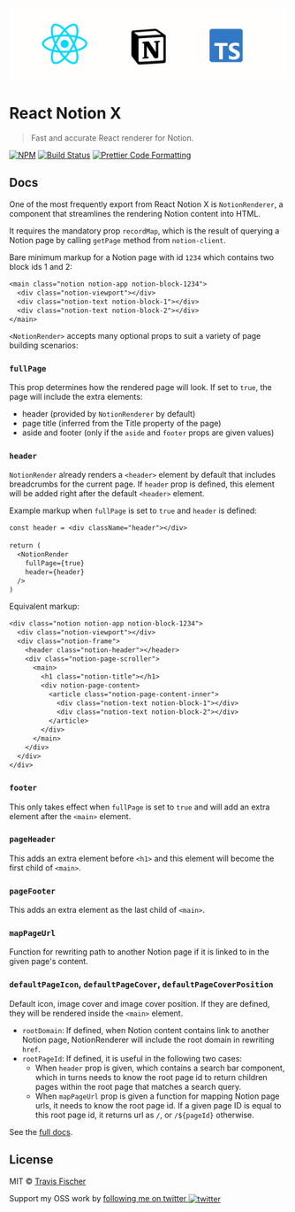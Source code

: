 <p align="center">
  <img alt="React Notion X" src="https://raw.githubusercontent.com/NotionX/react-notion-x/master/media/notion-ts.png" width="689">
</p>

# React Notion X

> Fast and accurate React renderer for Notion.

[![NPM](https://img.shields.io/npm/v/react-notion-x.svg)](https://www.npmjs.com/package/react-notion-x) [![Build Status](https://github.com/NotionX/react-notion-x/actions/workflows/test.yml/badge.svg)](https://github.com/NotionX/react-notion-x/actions/workflows/test.yml) [![Prettier Code Formatting](https://img.shields.io/badge/code_style-prettier-brightgreen.svg)](https://prettier.io)

## Docs

One of the most frequently export from React Notion X is `NotionRenderer`, a component that streamlines the rendering Notion content into HTML.

It requires the mandatory prop `recordMap`, which is the result of querying a Notion page by calling `getPage` method from `notion-client`.

Bare minimum markup for a Notion page with id `1234` which contains two block ids 1 and 2:

```
<main class="notion notion-app notion-block-1234">
  <div class="notion-viewport"></div>
  <div class="notion-text notion-block-1"></div>
  <div class="notion-text notion-block-2"></div>
</main>
```

`<NotionRender>` accepts many optional props to suit a variety of page building scenarios:

### `fullPage`

This prop determines how the rendered page will look. If set to `true`, the page will include the extra elements:
- header (provided by `NotionRenderer` by default)
- page title (inferred from the Title property of the page)
- aside and footer (only if the `aside` and `footer` props are given values)

### `header`

`NotionRender` already renders a `<header>` element by default that includes breadcrumbs for the current page. If `header` prop is defined, this element will be added right after the default `<header>` element.

Example markup when `fullPage` is set to `true` and `header` is defined:

```
const header = <div className="header"></div>

return (
  <NotionRender
    fullPage={true}
    header={header}
  />
)
```

Equivalent markup:

```
<div class="notion notion-app notion-block-1234">
  <div class="notion-viewport"></div>
  <div class="notion-frame">
    <header class="notion-header"></header>
    <div class="notion-page-scroller">
      <main>
        <h1 class="notion-title"></h1>
        <div notion-page-content>
          <article class="notion-page-content-inner">
            <div class="notion-text notion-block-1"></div>
            <div class="notion-text notion-block-2"></div>
          </article>
        </div>
      </main>
    </div>
  </div>
</div>

```

### `footer`

This only takes effect when `fullPage` is set to `true` and will add an extra element after the `<main>` element.

### `pageHeader`

This adds an extra element before `<h1>` and this element will become the first child of `<main>`.

### `pageFooter`

This adds an extra element as the last child of `<main>`.

### `mapPageUrl`

Function for rewriting path to another Notion page if it is linked to in the given page's content.

### `defaultPageIcon`, `defaultPageCover`, `defaultPageCoverPosition`

Default icon, image cover and image cover position. If they are defined, they will be rendered inside the `<main>` element.
- `rootDomain`: If defined, when Notion content contains link to another Notion page, NotionRenderer will include the root domain in rewriting `href`.
- `rootPageId`: If defined, it is useful in the following two cases:
  - When `header` prop is given, which contains a search bar component, which in turns needs to know the root page id to return children pages within the root page that matches a search query.
  - When `mapPageUrl` prop is given a function for mapping Notion page urls, it needs to know the root page id. If a given page ID is equal to this root page id, it returns url as `/`, or `/${pageId}` otherwise.


See the [full docs](https://github.com/NotionX/react-notion-x).

## License

MIT © [Travis Fischer](https://transitivebullsh.it)

Support my OSS work by <a href="https://twitter.com/transitive_bs">following me on twitter <img src="https://storage.googleapis.com/saasify-assets/twitter-logo.svg" alt="twitter" height="24px" align="center"></a>
